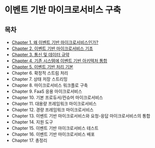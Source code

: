 # 이벤트 기반 마이크로서비스 구축

## 목차
- [Chapter 1. 왜 이벤트 기반 마이크로서비스인가?](./contents/chapter01.md)
- [Chapter 2. 이벤트 기반 마이크로서비스 기초](./contents/chapter02.md)
- [Chapter 3. 통신 및 데이터 규약](./contents/chapter03.md)
- [Chapter 4. 기존 시스템에 이벤트 기반 아키텍처 통합](./contents/chapter04.md)
- [Chapter 5. 이벤트 기반 처리 기본](./contents/chapter05.md)
- Chapter 6. 확정적 스트림 처리
- Chapter 7. 상태 저장 스트리밍
- Chapter 8. 마이크로서비스 워크플로 구축
- Chapter 9. FaaS 응용 마이크로서비스
- Chapter 10. 기본 프로듀서/컨슈머 마이크로서비스
- Chapter 11. 대용량 프레임워크 마이크로서비스
- Chapter 12. 경량 프레임워크 마이크로서비스
- Chapter 13. 이벤트 기반 마이크로서비스와 요청-응답 마이크로서비스의 통합
- Chapter 14. 지원 도구
- Chapter 15. 이벤트 기반 마이크로서비스 테스트
- Chapter 16. 이벤트 기반 마이크로서비스 배포
- Chapter 17. 총정리